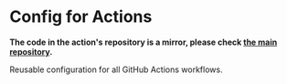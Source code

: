 # Config for Actions

**The code in the action's repository is a mirror, please check [the main repository](https://github.com/tianhaoz95/monorepo-actions/tree/main/actions/config-for-actions).**

Reusable configuration for all GitHub Actions workflows.
